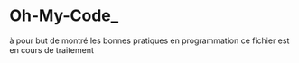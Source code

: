 # Oh-My-Code_ 

à pour but de montré les bonnes pratiques en programmation ce fichier est en cours de traitement
